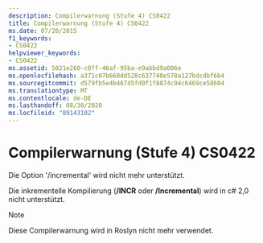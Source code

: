 ```yaml
---
description: Compilerwarnung (Stufe 4) CS0422
title: Compilerwarnung (Stufe 4) CS0422
ms.date: 07/20/2015
f1_keywords:
- CS0422
helpviewer_keywords:
- CS0422
ms.assetid: 5021e260-c0ff-46af-95ba-e9abbd9a086e
ms.openlocfilehash: a371c07b668dd528c637740e570a127bdcdbf6b4
ms.sourcegitcommit: d579fb5e4b46745fd0f1f8874c94c6469ce58604
ms.translationtype: MT
ms.contentlocale: de-DE
ms.lasthandoff: 08/30/2020
ms.locfileid: "89143102"
---
```

# <a name="compiler-warning-level-4-cs0422"></a>Compilerwarnung (Stufe 4) CS0422

Die Option '/incremental' wird nicht mehr unterstützt.

 Die inkrementelle Kompilierung (**/INCR** oder **/Incremental**) wird in c# 2,0 nicht unterstützt.

> [!NOTE]
> Diese Compilerwarnung wird in Roslyn nicht mehr verwendet.
